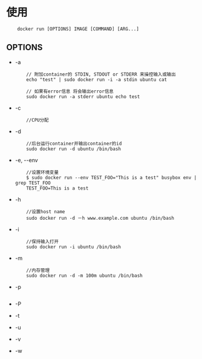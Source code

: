 使用
====
```
	docker run [OPTIONS] IMAGE [COMMAND] [ARG...]
```

OPTIONS
-------

* -a

	```
		// 附加container的 STDIN, STDOUT or STDERR 来操控输入或输出
		echo "test" | sudo docker run -i -a stdin ubuntu cat
	```
	```
		// 如果有error信息 将会输出error信息
		sudo docker run -a stderr ubuntu echo test
	```
* -c

	```
		//CPU分配
	```

* -d

	```
		//后台运行container并输出container的id
		sudo docker run -d ubuntu /bin/bash
	```
* -e, --env

	```
		//设置环境变量
		$ sudo docker run --env TEST_FOO="This is a test" busybox env | grep TEST_FOO
		TEST_FOO=This is a test
	```
* -h
	
	```
		//设置host name
		sudo docker run -d －h www.example.com ubuntu /bin/bash
	```
* -i

	```
		//保持输入打开
		sudo docker run -i ubuntu /bin/bash
	```
* -m

	```
		//内存管理
		sudo docker run -d -m 100m ubuntu /bin/bash
	```

* -p

	```
	
	```
* -P
* -t
* -u
* -v
* -w